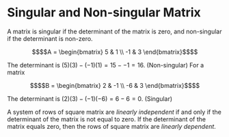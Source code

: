 # Singular and Non-singular Matrix
A matrix is singular if the determinant of the matrix is zero, and non-singular if the determinant is non-zero.
```math
$$A = \begin{bmatrix}
5 & 1 \\
-1 & 3
\end{bmatrix}$$
```
The determinant is $(5)(3) - (-1)(1) = 15 - -1 = 16$. (Non-singular)
For a matrix 
```math
$$B = \begin{bmatrix}
2 & -1 \\
-6 & 3
\end{bmatrix}$$
```
The determinant is $(2)(3) - (-1)(-6) = 6 - 6 = 0$. (Singular)

A system of rows of square matrix are *linearly independent* if and only if the determinant of the matrix is not equal to zero. If the determinant of the matrix equals zero, then the rows of square matrix are *linearly dependent*.

